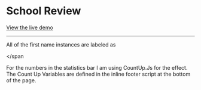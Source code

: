 # School Review

[View the live demo](http://la-school-review.netlify.com/)

--------------------------------------------------------------------------------

All of the first name instances are labeled as

<span id="firt-name">&lt;/span</span>

For the numbers in the statistics bar I am using CountUp.Js for the effect. The Count Up Variables are defined in the inline footer script at the bottom of the page.
